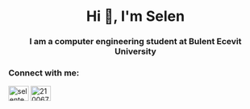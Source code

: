 <h1 align="center">Hi 👋, I'm Selen</h1>
<h3 align="center">I am a computer engineering student at Bulent Ecevit University</h3>

<h3 align="left">Connect with me:</h3>
<p align="left">
<a href="https://linkedin.com/in/selentekgumus" target="blank"><img align="center" src="https://raw.githubusercontent.com/rahuldkjain/github-profile-readme-generator/master/src/images/icons/Social/linked-in-alt.svg" alt="selentekgumus" height="30" width="40" /></a>
<a href="https://stackoverflow.com/users/21006732" target="blank"><img align="center" src="https://raw.githubusercontent.com/rahuldkjain/github-profile-readme-generator/master/src/images/icons/Social/stack-overflow.svg" alt="21006732" height="30" width="40" /></a>
</p>
